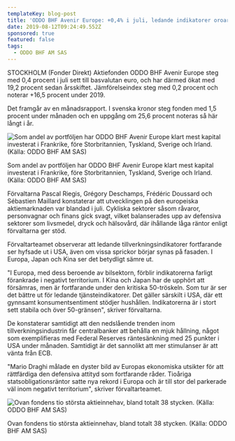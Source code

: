 ```yaml
---
templateKey: blog-post
title: 'ODDO BHF Avenir Europe: +0,4% i juli, ledande indikatorer oroar'
date: 2019-08-12T09:24:49.552Z
sponsored: true
featured: false
tags:
  - ODDO BHF AM SAS
---
```

STOCKHOLM (Fonder Direkt) Aktiefonden ODDO BHF Avenir Europe steg med 0,4 procent i juli sett till basvalutan euro, och har därmed ökat med 19,2 procent sedan årsskiftet. Jämförelseindex steg med 0,2 procent och noterar +16,5 procent under 2019.

Det framgår av en månadsrapport. I svenska kronor steg fonden med 1,5 procent under månaden och en uppgång om 25,6 procent noteras så här långt i år.

![Som andel av portföljen har ODDO BHF Avenir Europe klart mest kapital investerat i Frankrike, före Storbritannien, Tyskland, Sverige och Irland. (Källa: ODDO BHF AM SAS)](/img/oddo12aug.png)

<span class="image-caption">Som andel av portföljen har ODDO BHF Avenir Europe klart mest kapital investerat i Frankrike, före Storbritannien, Tyskland, Sverige och Irland. (Källa: ODDO BHF AM SAS)</span>

Förvaltarna Pascal Riegis, Grégory Deschamps, Frédéric Doussard och Sébastien Maillard konstaterar att utvecklingen på den europeiska aktiemarknaden var blandad i juli. Cykliska sektorer såsom råvaror, personvagnar och finans gick svagt, vilket balanserades upp av defensiva sektorer som livsmedel, dryck och hälsovård, där ihållande låga räntor enligt förvaltarna ger stöd.

Förvaltarteamet observerar att ledande tillverkningsindikatorer fortfarande ser hyfsade ut i USA, även om vissa sprickor börjar synas på fasaden. I Europa, Japan och Kina ser det betydligt sämre ut.

"I Europa, med dess beroende av bilsektorn, förblir indikatorerna farligt förankrade i negativt territorium. I Kina och Japan har de upphört att försämras, men är fortfarande under den kritiska 50-tröskeln. Som tur är ser det bättre ut för ledande tjänsteindikatorer. Det gäller särskilt i USA, där ett gynnsamt konsumentsentiment stödjer hushållen. Indikatorerna är i stort sett stabila och över 50-gränsen", skriver förvaltarna.

De konstaterar samtidigt att den nedslående trenden inom tillverkningsindustrin får centralbanker att behålla en mjuk hållning, något som exemplifieras med Federal Reserves räntesänkning med 25 punkter i USA under månaden. Samtidigt är det sannolikt att mer stimulanser är att vänta från ECB.

"Mario Draghi målade en dyster bild av Europas ekonomiska utsikter för att rättfärdiga den defensiva attityd som fortfarande råder. Tioåriga statsobligationsräntor satte nya rekord i Europa och är till stor del parkerade väl inom negativt territorium", skriver förvaltarteamet.

![Ovan fondens tio största aktieinnehav, bland totalt 38 stycken. (Källa: ODDO BHF AM SAS)](/img/oddo12aug2.png)

<span class="image-caption">Ovan fondens tio största aktieinnehav, bland totalt 38 stycken. (Källa: ODDO BHF AM SAS)</span>
